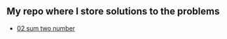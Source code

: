 ## My repo where I store solutions to the problems

* [02 sum two number](02_add-two-numbers/src/main.rs)
